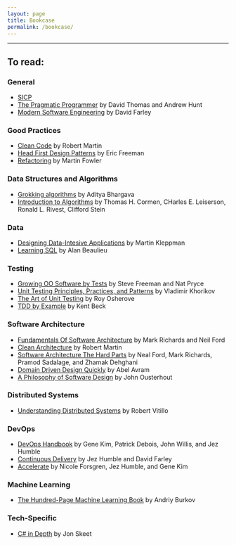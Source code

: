 ```yaml
---
layout: page
title: Bookcase
permalink: /bookcase/
---
```


***

## To read:

### General
-  [SICP](https://www.amazon.com/Structure-Interpretation-Computer-Programs-Engineering/dp/0262510871)
-  [The Pragmatic Programmer](https://www.amazon.com/Pragmatic-Programmer-journey-mastery-Anniversary/dp/0135957052/ref=sr_1_1?crid=3FN5ZDGQR9GZ9&keywords=the+pragmatic+programmer&qid=1691016133&s=books&sprefix=the+pragmatic+programme%2Cstripbooks%2C155&sr=1-1) by David Thomas and Andrew Hunt
- [Modern Software Engineering](https://www.amazon.com/Modern-Software-Engineering-Discipline-Development/dp/0137314914/ref=tmm_pap_swatch_0?_encoding=UTF8&qid=1691016215&sr=1-1) by David Farley

### Good Practices
- [Clean Code](https://www.amazon.com/Clean-Code-Handbook-Software-Craftsmanship/dp/0132350882/ref=sr_1_1?crid=1ZQ004LLI9BHQ&keywords=Clean+Code&qid=1691016313&s=books&sprefix=clean+code%2Cstripbooks%2C148&sr=1-1) by Robert Martin
- [Head First Design Patterns](https://www.amazon.com/Head-First-Design-Patterns-Object-Oriented/dp/149207800X/ref=sr_1_1?crid=1M39B14KQBSM7&keywords=head+first+design+patterns&qid=1691016357&s=books&sprefix=head+first+design+patterns%2Cstripbooks%2C147&sr=1-1) by Eric Freeman
- [Refactoring](https://www.amazon.com/Refactoring-Improving-Existing-Addison-Wesley-Signature/dp/0134757599/ref=sr_1_1?crid=1V50AP7JXUYIG&keywords=refactoring+martin+fowler&qid=1691016420&s=books&sprefix=refactoring+martin+fowler%2Cstripbooks%2C142&sr=1-1) by Martin Fowler

### Data Structures and Algorithms
- [Grokking algorithms](https://www.amazon.com/Grokking-Algorithms-illustrated-programmers-curious/dp/1617292230/ref=tmm_pap_swatch_0?_encoding=UTF8&qid=1691032610&sr=1-2-spons) by Aditya Bhargava
- [Introduction to Algorithms](https://www.amazon.com/Introduction-Algorithms-fourth-Thomas-Cormen/dp/026204630X/ref=sr_1_1?crid=3JUUSO0VD086Z&keywords=introduction+to+algorithms+thomas+cormen&qid=1691032657&s=books&sprefix=introduction+to+algorithms+thomas+cormen%2Cstripbooks%2C153&sr=1-1) by Thomas H. Cormen, CHarles E. Leiserson, Ronald L. Rivest, Clifford Stein

### Data
- [Designing Data-Intesive Applications](https://www.amazon.com/Designing-Data-Intensive-Applications-Reliable-Maintainable/dp/1449373321/ref=sr_1_1?crid=NFG88F5X8BTZ&keywords=designing+data-intensive+applications+martin&qid=1691032691&s=books&sprefix=designing+data-intesive+applications+martin+%2Cstripbooks%2C144&sr=1-1) by Martin Kleppman
- [Learning SQL](http://www.r-5.org/files/books/computers/languages/sql/mysql/Alan_Beaulieu-Learning_SQL-EN.pdf) by Alan Beaulieu

### Testing
- [Growing OO Software by Tests](https://www.amazon.com/Growing-Object-Oriented-Software-Guided-Tests/dp/0321503627/ref=sr_1_2?crid=3AIKX5425OKL9&keywords=steve+freeman&qid=1691032787&s=books&sprefix=steve+freeman%2Cstripbooks%2C141&sr=1-2) by Steve Freeman and Nat Pryce
- [Unit Testing Principles, Practices, and Patterns](https://www.amazon.com/Unit-Testing-Principles-Practices-Patterns/dp/1617296279/ref=sr_1_1?keywords=unit+testing+principles%2C+practices%2C+and+patterns&qid=1691032833&s=books&sprefix=unit+testing+princ%2Cstripbooks%2C163&sr=1-1) by Vladimir Khorikov
- [The Art of Unit Testing](https://www.amazon.com/Art-Unit-Testing-examples/dp/1617290890/ref=sr_1_1?crid=2O4OEJQTUNE9U&keywords=the+art+of+unit+testing&qid=1691032857&s=books&sprefix=the+art+of+unit+testin%2Cstripbooks%2C150&sr=1-1) by Roy Osherove
- [TDD by Example](https://www.amazon.com/Test-Driven-Development-Kent-Beck/dp/0321146530) by Kent Beck

### Software Architecture
- [Fundamentals Of Software Architecture](https://www.amazon.com/Fundamentals-Software-Architecture-Comprehensive-Characteristics/dp/1492043451) by Mark Richards and Neil Ford
- [Clean Architecture](https://www.amazon.com/Clean-Architecture-Craftsmans-Software-Structure/dp/0134494164/ref=pd_lpo_sccl_2/132-8141936-0449252?pd_rd_w=loxje&content-id=amzn1.sym.116f529c-aa4d-4763-b2b6-4d614ec7dc00&pf_rd_p=116f529c-aa4d-4763-b2b6-4d614ec7dc00&pf_rd_r=BENEJFTA12VDHEJV7JHE&pd_rd_wg=Vkzck&pd_rd_r=6cefd253-7e65-4964-b639-83af530d7459&pd_rd_i=0134494164&psc=1) by Robert Martin
- [Software Architecture The Hard Parts](https://www.amazon.com/Software-Architecture-Trade-Off-Distributed-Architectures/dp/1492086894/ref=sr_1_1?crid=9FYYDUHQTWGR&keywords=software+architecture+the+hards+parts&qid=1691033093&s=books&sprefix=software+architecture+the+hards+part%2Cstripbooks%2C145&sr=1-1) by Neal Ford, Mark Richards, Pramod Sadalage, and Zhamak Dehghani
- [Domain Driven Design Quickly](https://www.amazon.com/Domain-Driven-Design-Quickly-Abel-Avram/dp/1411609255/ref=sr_1_1?crid=30UIIWDEAUAXS&keywords=domain+driven+design+quickly&qid=1691033120&s=books&sprefix=domain+driven+design+quic%2Cstripbooks%2C157&sr=1-1) by Abel Avram
- [A Philosophy of Software Design](https://www.amazon.com/Philosophy-Software-Design-2nd/dp/173210221X/ref=sr_1_1?keywords=a+philosophy+of+software+design&qid=1691033144&s=books&sprefix=a+philoso%2Cstripbooks%2C148&sr=1-1) by John Ousterhout

### Distributed Systems
- [Understanding Distributed Systems](https://www.amazon.com/Understanding-Distributed-Systems-Second-applications/dp/1838430210/ref=sr_1_1?keywords=understanding+distributed+systems&qid=1691033308&s=books&sprefix=understanding+distri%2Cstripbooks%2C153&sr=1-1) by Robert Vitillo

### DevOps
- [DevOps Handbook](https://www.amazon.com/Understanding-Distributed-Systems-Second-applications/dp/1838430210/ref=sr_1_1?keywords=understanding+distributed+systems&qid=1691033308&s=books&sprefix=understanding+distri%2Cstripbooks%2C153&sr=1-1) by Gene Kim, Patrick Debois, John Willis, and Jez Humble
- [Continuous Delivery](https://www.amazon.com/Continuous-Delivery-Deployment-Automation-Addison-Wesley/dp/0321601912) by Jez Humble and David Farley
- [Accelerate](https://www.amazon.com/Accelerate-Software-Performing-Technology-Organizations/dp/1942788339) by Nicole Forsgren, Jez Humble, and Gene Kim

### Machine Learning
- [The Hundred-Page Machine Learning Book](https://www.amazon.com/Hundred-Page-Machine-Learning-Book/dp/199957950X) by Andriy Burkov

### Tech-Specific
- [C# in Depth](https://www.amazon.com/C-Depth-Jon-Skeet/dp/1617294535) by Jon Skeet
